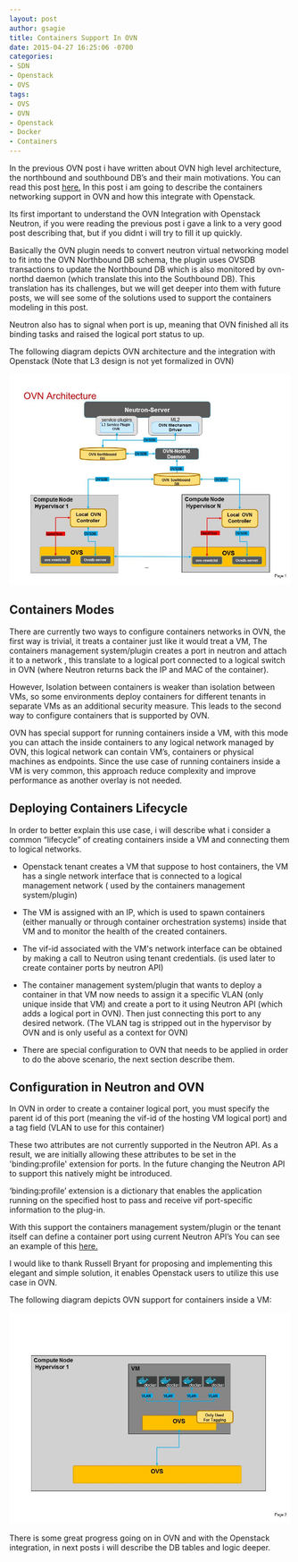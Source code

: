 ```yaml
---
layout: post
author: gsagie
title: Containers Support In OVN
date: 2015-04-27 16:25:06 -0700
categories:
- SDN
- Openstack
- OVS
tags:
- OVS
- OVN
- Openstack
- Docker
- Containers
---
```


In the previous OVN post i have written about OVN high level architecture, the northbound and southbound DB’s and their main motivations.
You can read this post [here.](http://http://galsagie.github.io/sdn/openstack/ovs/2015/04/20/ovn-1/)
In this post i am going to describe the containers networking support in OVN and how this integrate with Openstack.

Its first important to understand the OVN Integration with Openstack Neutron, if you were reading the previous post i gave a link to a very good post describing that, but if you didnt i will try to fill it up quickly.

Basically the OVN plugin needs to convert neutron virtual networking model to fit into the OVN Northbound DB schema, the plugin uses OVSDB transactions to update the Northbound DB which is also monitored by ovn-northd daemon (which translate this into the Southbound DB).
This translation has its challenges, but we will get deeper into them with future posts, we will see some of the solutions used to support the containers modeling in this post.

Neutron also has to signal when port is up, meaning that OVN finished all its binding tasks and raised the logical port status to up.

The following diagram depicts OVN architecture and the integration with Openstack (Note that L3 design
is not yet formalized in OVN)

<img src="https://raw.githubusercontent.com/GalSagie/GalSagie.github.io/master/public/img/ovn-neutron.jpg" />

## Containers Modes

There are currently two ways to configure containers networks in OVN, the first way is trivial, it treats a container just like it would treat a VM, The containers management system/plugin creates a port in neutron and attach it to a network , this translate to a logical port connected to a logical switch in OVN (where Neutron returns back the IP and MAC of the container).

However, Isolation between containers is weaker than isolation between VMs, so some environments deploy containers for different tenants in separate VMs as an additional security measure.
This leads to the second way to configure containers that is supported by OVN.

OVN has special support for running containers inside a VM, with this mode you can attach the inside containers to any logical network managed by OVN, this logical network can contain VM’s, containers or physical machines as endpoints.
Since the use case of running containers inside a VM is very common, this approach reduce complexity and improve performance as another overlay is not needed.

## Deploying Containers Lifecycle

In order to better explain this use case, i will describe what i consider a common “lifecycle” of creating containers inside a VM and connecting them to logical networks.

* Openstack tenant creates a VM that suppose to host containers, the VM has a single network interface that is connected to a logical management network ( used by the containers management system/plugin)

* The VM is assigned with an IP, which is used to spawn containers (either manually or through container orchestration systems) inside that VM and to monitor the health of the created containers.

* The vif-id associated with the VM's network interface can be obtained by making a call to Neutron using tenant credentials. (is used later to create container ports by neutron API)

* The container management system/plugin that wants to deploy a container in that VM now needs to assign it a specific VLAN (only unique inside that VM) and create a port to it using Neutron API (which adds a logical port in OVN).
Then just connecting this port to any desired network.
(The VLAN tag is stripped out in the hypervisor by OVN and is only useful as a context for OVN)

* There are special configuration to OVN that needs to be applied in order to do the above scenario, the next section describe them.

## Configuration in Neutron and OVN

In OVN in order to create a container logical port, you must specify the parent id of this port (meaning the vif-id of the hosting VM logical port) and a tag field (VLAN to use for this container)

These two attributes are not currently supported in the Neutron API. As a result, we are initially allowing these attributes to be set in the 'binding:profile' extension for ports. 
In the future changing the Neutron API to support this natively might be introduced.

‘binding:profile’ extension is a dictionary that enables the application running on the specified host to pass and receive vif port-specific information to the plug-in.

With this support the containers management system/plugin or the tenant itself can define a container port using current Neutron API’s
You can see an example of this [here.](https://review.openstack.org/#/c/176491/3/doc/source/containers.rst)

I would like to thank Russell Bryant for proposing and implementing this elegant and simple solution, it enables Openstack users to utilize this use case in OVN.

The following diagram depicts OVN support for containers inside a VM:

<img src="https://raw.githubusercontent.com/GalSagie/GalSagie.github.io/master/public/img/ovn-containers.jpg" />

There is some great progress going on in OVN and with the Openstack integration, in next posts i will describe the DB tables and logic deeper.

